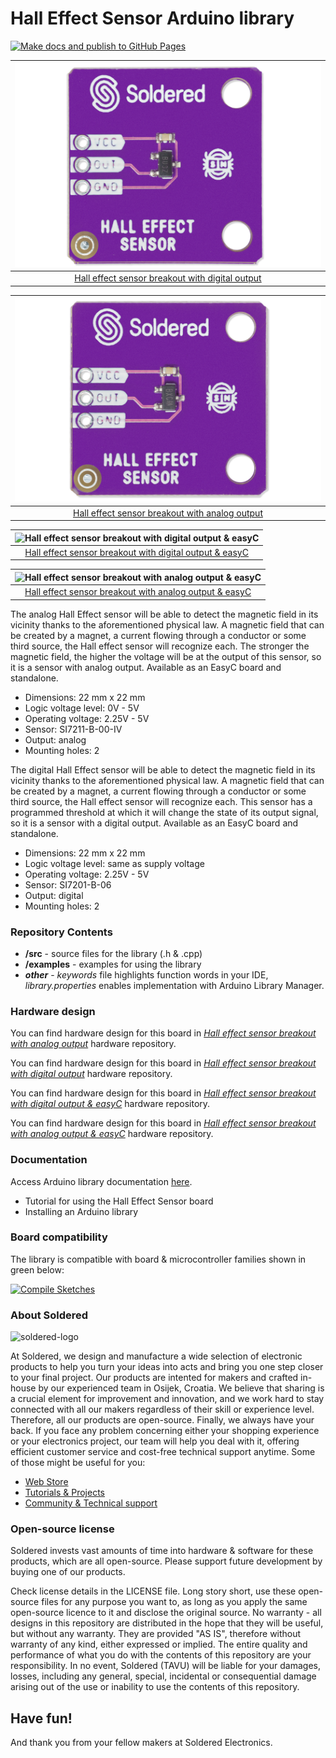 # Hall Effect Sensor Arduino library

[![Make docs and publish to GitHub Pages](https://github.com/e-radionicacom/Soldered-Hall-Effect-Sensor-Arduino-Library/actions/workflows/make_docs.yml/badge.svg?branch=dev)](https://github.com/e-radionicacom/Soldered-Hall-Effect-Sensor-Arduino-Library/actions/workflows/make_docs.yml)

| ![Hall effect sensor breakout with digital output](https://github.com/SolderedElectronics/Hall-effect-sensor-breakout-with-digital-output-hardware-design/blob/main/OUTPUTS/V1.1.1/333080.jpg) |
| :---------------------------------------------------------------------------------------------: |
| [Hall effect sensor breakout with digital output](https://www.solde.red/333080)    

| ![Hall effect sensor breakout with analog output](https://github.com/SolderedElectronics/Hall-effect-sensor-breakout-with-analog-output-hardware-design/blob/main/OUTPUTS/V1.1.1/333079.jpg) |
| :---------------------------------------------------------------------------------------------: |
| [Hall effect sensor breakout with analog output](https://www.solde.red/333079)     

| ![Hall effect sensor breakout with digital output & easyC](https://upload.wikimedia.org/wikipedia/commons/8/8f/Example_image.svg) |
| :---------------------------------------------------------------------------------------------: |
| [Hall effect sensor breakout with digital output & easyC](https://www.solde.red333081)                                                           |

| ![Hall effect sensor breakout with analog output & easyC](https://upload.wikimedia.org/wikipedia/commons/8/8f/Example_image.svg) |
| :---------------------------------------------------------------------------------------------: |
| [Hall effect sensor breakout with analog output & easyC](https://www.solde.red333082)                                                           |

The analog Hall Effect sensor will be able to detect the magnetic field in its vicinity thanks to the aforementioned physical law. A magnetic field that can be created by a magnet, a current flowing through a conductor or some third source, the Hall effect sensor will recognize each. The stronger the magnetic field, the higher the voltage will be at the output of this sensor, so it is a sensor with analog output. Available as an EasyC board and standalone.

- Dimensions: 22 mm x 22 mm
- Logic voltage level: 0V - 5V
- Operating voltage: 2.25V - 5V
- Sensor: SI7211-B-00-IV
- Output: analog
- Mounting holes: 2 

The digital Hall Effect sensor will be able to detect the magnetic field in its vicinity thanks to the aforementioned physical law. A magnetic field that can be created by a magnet, a current flowing through a conductor or some third source, the Hall effect sensor will recognize each. This sensor has a programmed threshold at which it will change the state of its output signal, so it is a sensor with a digital output. Available as an EasyC board and standalone.

- Dimensions: 22 mm x 22 mm
- Logic voltage level: same as supply voltage
- Operating voltage: 2.25V - 5V
- Sensor: SI7201-B-06
- Output: digital
- Mounting holes: 2

### Repository Contents
- **/src** - source files for the library (.h & .cpp)
- **/examples** - examples for using the library
- ***other*** - *keywords* file highlights function words in your IDE, *library.properties* enables implementation with Arduino Library Manager.

### Hardware design
You can find hardware design for this board in [*Hall effect sensor breakout with analog output*](https://github.com/SolderedElectronics/Hall-effect-sensor-breakout-with-analog-output-hardware-design) hardware repository.

You can find hardware design for this board in [*Hall effect sensor breakout with digital output*](https://github.com/SolderedElectronics/Hall-effect-sensor-breakout-with-digital-output-hardware-design) hardware repository.

You can find hardware design for this board in [*Hall effect sensor breakout with digital output & easyC*](https://github.com/SolderedElectronics/Hall-effect-sensor-breakout-with-digital-output---easyC-hardware-design) hardware repository.

You can find hardware design for this board in [*Hall effect sensor breakout with analog output & easyC*](https://github.com/SolderedElectronics/Hall-effect-sensor-breakout-with-analog-output---easyC-hardware-design) hardware repository.

### Documentation

Access Arduino library documentation [here](https://solderedelectronics.github.io/Soldered-Hall-Effect-Sensor-Arduino-Library/).

- Tutorial for using the Hall Effect Sensor board
- Installing an Arduino library

### Board compatibility

The library is compatible with board & microcontroller families shown in green below: 

[![Compile Sketches](http://github-actions.40ants.com/e-radionicacom/Soldered-Hall-Effect-Sensor-Arduino-Library/matrix.svg?branch=dev&only=Compile%20Sketches)](https://github.com/e-radionicacom/Soldered-Hall-Effect-Sensor-Arduino-Library/actions/workflows/compile_test.yml)


### About Soldered
<img src="https://raw.githubusercontent.com/e-radionicacom/Soldered-Hall-Effect-Sensor-Arduino-Library/dev/extras/Soldered-logo-color.png" alt="soldered-logo" width="500"/>

At Soldered, we design and manufacture a wide selection of electronic products to help you turn your ideas into acts and bring you one step closer to your final project. Our products are intented for makers and crafted in-house by our experienced team in Osijek, Croatia. We believe that sharing is a crucial element for improvement and innovation, and we work hard to stay connected with all our makers regardless of their skill or experience level. Therefore, all our products are open-source. Finally, we always have your back. If you face any problem concerning either your shopping experience or your electronics project, our team will help you deal with it, offering efficient customer service and cost-free technical support anytime. Some of those might be useful for you:

- [Web Store](https://www.soldered.com/shop)
- [Tutorials & Projects](https://soldered.com/learn)
- [Community & Technical support](https://soldered.com/community)


### Open-source license
Soldered invests vast amounts of time into hardware & software for these products, which are all open-source. Please support future development by buying one of our products. 

Check license details in the LICENSE file. Long story short, use these open-source files for any purpose you want to, as long as you apply the same open-source licence to it and disclose the original source. No warranty - all designs in this repository are distributed in the hope that they will be useful, but without any warranty. They are provided "AS IS", therefore without warranty of any kind, either expressed or implied. The entire quality and performance of what you do with the contents of this repository are your responsibility. In no event, Soldered (TAVU) will be liable for your damages, losses, including any general, special, incidental or consequential damage arising out of the use or inability to use the contents of this repository. 

## Have fun! 
And thank you from your fellow makers at Soldered Electronics.